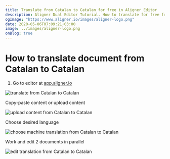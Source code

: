 ```yaml
---
title: Translate from Catalan to Catalan for free in Aligner Editor
description: Aligner Dual Editor Tutorial. How to translate for free from Catalan to Catalan. Aligner is multilingual document management platform. 
ogImage: "https://www.aligner.io/images/aligner-logo.png"
date: 2020-05-06T07:09:21+03:00
image: ../images/aligner-logo.png
onBlog: true
---
```


# How to translate document from Catalan to Catalan

1. Go to editor at [app.aligner.io](https://app.aligner.io "Aligner App web page")

![translate from Catalan to Catalan](../aligner-blank-editor.png "translate from Catalan to Catalan")

Copy-paste content or upload content

![upload content from Catalan to Catalan](../aligner-uploaded-document.png "upload content from Catalan to Catalan")

Choose desired language

![choose machine translation from Catalan to Catalan](../aligner-language-dropdown.png "choose machine translation from Catalan to Catalan")

Work and edit 2 documents in parallel

![edit translation from Catalan to Catalan](../aligner-double-sitded-editor.png "edit translation from Catalan to Catalan")

